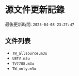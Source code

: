 # 源文件更新記錄

最後更新時間: `2025-04-08 23:27:47`

## 文件列表
- `TW_allsource.m3u`
- `UBTV.m3u`
- `TV7708.m3u`
- `TW_only.m3u`
